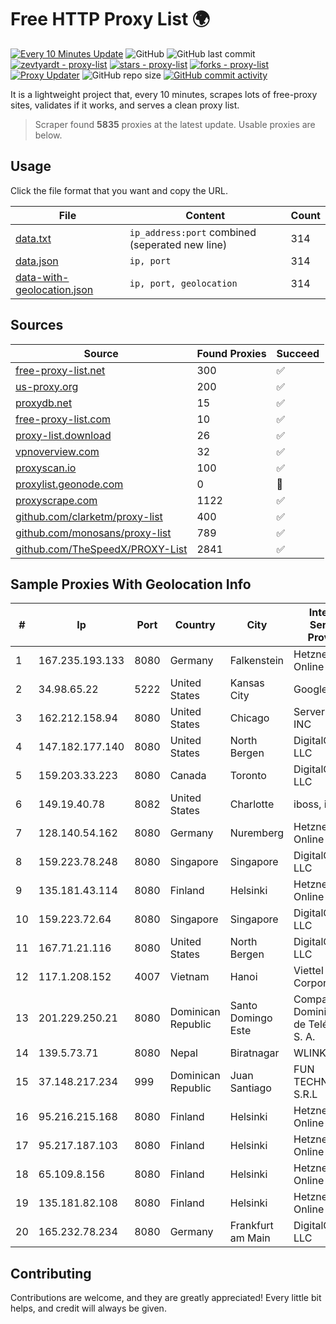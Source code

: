 
# Free HTTP Proxy List 🌍

[![Every 10 Minutes Update](https://github.com/mertguvencli/http-proxy-list/actions/workflows/main.yml/badge.svg?branch=main)](https://github.com/mertguvencli/http-proxy-list/actions/workflows/main.yml)
![GitHub](https://img.shields.io/github/license/mertguvencli/http-proxy-list)
![GitHub last commit](https://img.shields.io/github/last-commit/mertguvencli/http-proxy-list)
[![zevtyardt - proxy-list](https://img.shields.io/static/v1?label=zevtyardt&message=proxy-list&color=blue&logo=github)](https://github.com/zevtyardt/proxy-list "Go to GitHub repo")
[![stars - proxy-list](https://img.shields.io/github/stars/zevtyardt/proxy-list?style=social)](https://github.com/zevtyardt/proxy-list)
[![forks - proxy-list](https://img.shields.io/github/forks/zevtyardt/proxy-list?style=social)](https://github.com/zevtyardt/proxy-list)
[![Proxy Updater](https://github.com/zevtyardt/proxy-list/workflows/Proxy%20Updater/badge.svg)](https://github.com/zevtyardt/proxy-list/actions?query=workflow:"Proxy+Updater")
![GitHub repo size](https://img.shields.io/github/repo-size/zevtyardt/proxy-list)
[![GitHub commit activity](https://img.shields.io/github/commit-activity/m/zevtyardt/proxy-list?logo=commits)](https://github.com/zevtyardt/proxy-list/commits/main)

It is a lightweight project that, every 10 minutes, scrapes lots of free-proxy sites, validates if it works, and serves a clean proxy list.

> Scraper found **5835** proxies at the latest update. Usable proxies are below.

## Usage

Click the file format that you want and copy the URL.

|File|Content|Count|
|----|-------|-----|
|[data.txt](https://raw.githubusercontent.com/mertguvencli/http-proxy-list/main/proxy-list/data.txt)|`ip_address:port` combined (seperated new line)|314|
|[data.json](https://raw.githubusercontent.com/mertguvencli/http-proxy-list/main/proxy-list/data.json)|`ip, port`|314|
|[data-with-geolocation.json](https://raw.githubusercontent.com/mertguvencli/http-proxy-list/main/proxy-list/data-with-geolocation.json)|`ip, port, geolocation`|314|

## Sources

|Source|Found Proxies|Succeed|
|------|-------------|-------|
|[free-proxy-list.net](https://free-proxy-list.net)|300|✅|
|[us-proxy.org](https://www.us-proxy.org)|200|✅|
|[proxydb.net](http://proxydb.net)|15|✅|
|[free-proxy-list.com](https://free-proxy-list.com/?page=&port=&type%5B%5D=http&type%5B%5D=https&up_time=0&search=Search)|10|✅|
|[proxy-list.download](https://www.proxy-list.download/HTTP)|26|✅|
|[vpnoverview.com](https://vpnoverview.com/privacy/anonymous-browsing/free-proxy-servers)|32|✅|
|[proxyscan.io](https://www.proxyscan.io)|100|✅|
|[proxylist.geonode.com](https://proxylist.geonode.com/api/proxy-list?limit=300&page=1&sort_by=lastChecked&sort_type=desc&protocols=http,https)|0|🚫|
|[proxyscrape.com](https://api.proxyscrape.com/v2/?request=displayproxies&protocol=http&timeout=10000&country=all&ssl=all&anonymity=all)|1122|✅|
|[github.com/clarketm/proxy-list](https://raw.githubusercontent.com/clarketm/proxy-list/master/proxy-list-raw.txt)|400|✅|
|[github.com/monosans/proxy-list](https://raw.githubusercontent.com/monosans/proxy-list/main/proxies/http.txt)|789|✅|
|[github.com/TheSpeedX/PROXY-List](https://raw.githubusercontent.com/TheSpeedX/PROXY-List/master/http.txt)|2841|✅|


## Sample Proxies With Geolocation Info

|#|Ip|Port|Country|City|Internet Service Provider|
|-|--|----|-------|----|-------------------------|
|1|167.235.193.133|8080|Germany|Falkenstein|Hetzner Online GmbH|
|2|34.98.65.22|5222|United States|Kansas City|Google LLC|
|3|162.212.158.94|8080|United States|Chicago|ServerCheap INC|
|4|147.182.177.140|8080|United States|North Bergen|DigitalOcean, LLC|
|5|159.203.33.223|8080|Canada|Toronto|DigitalOcean, LLC|
|6|149.19.40.78|8082|United States|Charlotte|iboss, inc|
|7|128.140.54.162|8080|Germany|Nuremberg|Hetzner Online GmbH|
|8|159.223.78.248|8080|Singapore|Singapore|DigitalOcean, LLC|
|9|135.181.43.114|8080|Finland|Helsinki|Hetzner Online GmbH|
|10|159.223.72.64|8080|Singapore|Singapore|DigitalOcean, LLC|
|11|167.71.21.116|8080|United States|North Bergen|DigitalOcean, LLC|
|12|117.1.208.152|4007|Vietnam|Hanoi|Viettel Corporation|
|13|201.229.250.21|8080|Dominican Republic|Santo Domingo Este|Compañía Dominicana de Teléfonos S. A.|
|14|139.5.73.71|8080|Nepal|Biratnagar|WLINK|
|15|37.148.217.234|999|Dominican Republic|Juan Santiago|FUN TECHNOLOGY S.R.L|
|16|95.216.215.168|8080|Finland|Helsinki|Hetzner Online GmbH|
|17|95.217.187.103|8080|Finland|Helsinki|Hetzner Online GmbH|
|18|65.109.8.156|8080|Finland|Helsinki|Hetzner Online GmbH|
|19|135.181.82.108|8080|Finland|Helsinki|Hetzner Online GmbH|
|20|165.232.78.234|8080|Germany|Frankfurt am Main|DigitalOcean, LLC|



## Contributing

Contributions are welcome, and they are greatly appreciated! Every
little bit helps, and credit will always be given.

